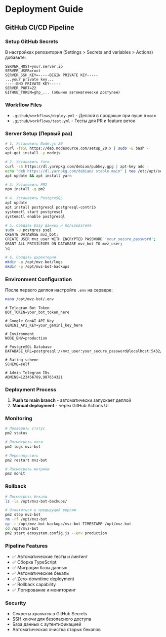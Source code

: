 # Deployment Guide

## GitHub CI/CD Pipeline

### Setup GitHub Secrets

В настройках репозитория (Settings > Secrets and variables > Actions) добавьте:

```
SERVER_HOST=your.server.ip
SERVER_USER=root
SERVER_SSH_KEY=-----BEGIN PRIVATE KEY-----
...your private key...
-----END PRIVATE KEY-----
SERVER_PORT=22
GITHUB_TOKEN=ghp_... (обычно автоматически доступен)
```

### Workflow Files

- `.github/workflows/deploy.yml` - Деплой в продакшн при пуше в `main`
- `.github/workflows/test.yml` - Тесты для PR и feature веток

### Server Setup (Первый раз)

```bash
# 1. Установить Node.js 20
curl -fsSL https://deb.nodesource.com/setup_20.x | sudo -E bash -
apt-get install -y nodejs

# 2. Установить Yarn
curl -sS https://dl.yarnpkg.com/debian/pubkey.gpg | apt-key add -
echo "deb https://dl.yarnpkg.com/debian/ stable main" | tee /etc/apt/sources.list.d/yarn.list
apt update && apt install yarn

# 3. Установить PM2
npm install -g pm2

# 4. Установить PostgreSQL
apt update
apt install postgresql postgresql-contrib
systemctl start postgresql
systemctl enable postgresql

# 5. Создать базу данных и пользователя
sudo -u postgres psql
CREATE DATABASE mvz_bot;
CREATE USER mvz_user WITH ENCRYPTED PASSWORD 'your_secure_password';
GRANT ALL PRIVILEGES ON DATABASE mvz_bot TO mvz_user;
\q

# 6. Создать директории
mkdir -p /opt/mvz-bot/logs
mkdir -p /opt/mvz-bot-backups
```

### Environment Configuration

После первого деплоя настройте `.env` на сервере:

```bash
nano /opt/mvz-bot/.env
```

```env
# Telegram Bot Token
BOT_TOKEN=your_bot_token_here

# Google GenAI API Key  
GEMINI_API_KEY=your_gemini_key_here

# Environment
NODE_ENV=production

# PostgreSQL Database
DATABASE_URL=postgresql://mvz_user:your_secure_password@localhost:5432/mvz_bot

# Rating scheme
SCHEME=self

# Admin Telegram IDs
ADMINS=123456789,987654321
```

### Deployment Process

1. **Push to main branch** - автоматически запускает деплой
2. **Manual deployment** - через GitHub Actions UI

### Monitoring

```bash
# Проверить статус
pm2 status

# Посмотреть логи
pm2 logs mvz-bot

# Перезапустить
pm2 restart mvz-bot

# Посмотреть метрики
pm2 monit
```

### Rollback

```bash
# Посмотреть бекапы
ls -la /opt/mvz-bot-backups/

# Откатиться к предыдущей версии
pm2 stop mvz-bot
rm -rf /opt/mvz-bot
cp -r /opt/mvz-bot-backups/mvz-bot-TIMESTAMP /opt/mvz-bot
cd /opt/mvz-bot
pm2 start ecosystem.config.js --env production
```

### Pipeline Features

- ✅ Автоматические тесты и линтинг
- ✅ Сборка TypeScript
- ✅ Миграции базы данных
- ✅ Автоматические бекапы
- ✅ Zero-downtime deployment
- ✅ Rollback capability
- ✅ Логирование и мониторинг

### Security

- Секреты хранятся в GitHub Secrets
- SSH ключи для безопасного доступа
- База данных с аутентификацией
- Автоматическая очистка старых бекапов